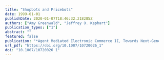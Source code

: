 ```yaml
---
title: "Shopbots and Pricebots"
date: 1999-01-01
publishDate: 2020-01-07T18:46:32.218285Z
authors: ["Amy Greenwald", "Jeffrey O. Kephart"]
publication_types: ["1"]
abstract: ""
featured: false
publication: "*Agent Mediated Electronic Commerce II, Towards Next-Generation Agent-Based Electronic Commerce Systems, IJCAI 1999 Workshop*"
url_pdf: "https://doi.org/10.1007/10720026_1"
doi: "10.1007/10720026_1"
---
```


